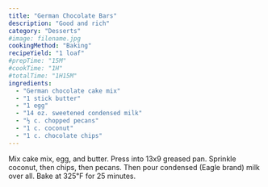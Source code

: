 ```yaml
---
title: "German Chocolate Bars"
description: "Good and rich"
category: "Desserts"
#image: filename.jpg
cookingMethod: "Baking"
recipeYield: "1 loaf"
#prepTime: "15M"
#cookTime: "1H"
#totalTime: "1H15M"
ingredients:
  - "German chocolate cake mix"
  - "1 stick butter"
  - "1 egg"
  - "14 oz. sweetened condensed milk"
  - "½ c. chopped pecans"
  - "1 c. coconut"
  - "1 c. chocolate chips"
---
```


Mix cake mix, egg, and butter. Press into 13x9 greased pan.
Sprinkle coconut, then chips, then pecans. Then pour condensed (Eagle brand) milk over all.
Bake at 325℉ for 25 minutes.
